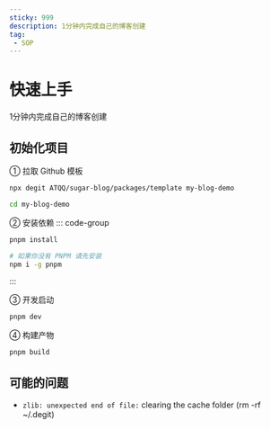 ```yaml
---
sticky: 999
description: 1分钟内完成自己的博客创建
tag:
 - SOP
---
```


# 快速上手
1分钟内完成自己的博客创建

## 初始化项目 
① 拉取 Github 模板
```sh
npx degit ATQQ/sugar-blog/packages/template my-blog-demo
```
```sh
cd my-blog-demo
```

② 安装依赖
::: code-group

```sh [pnpm]
pnpm install
```

```sh [安装 PNPM]
# 如果你没有 PNPM 请先安装
npm i -g pnpm
```
:::

③ 开发启动
```sh
pnpm dev
```

④ 构建产物
```sh
pnpm build
```

## 可能的问题
* `zlib: unexpected end of file:` clearing the cache folder (rm -rf ~/.degit)
